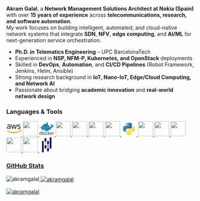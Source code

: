 **Akram Galal**, a **Network Management Solutions Architect at Nokia (Spain)** with over **15 years of experience** across **telecommunications, research, and software automation**.  
My work focuses on building intelligent, automated, and cloud-native network systems that integrate **SDN**, **NFV**, **edge computing**, and **AI/ML** for next-generation service orchestration.

- **Ph.D. in Telematics Engineering** – UPC BarcelonaTech  
- Experienced in **NSP, NFM-P, Kubernetes, and OpenStack** deployments  
- Skilled in **DevOps**, **Automation**, and **CI/CD Pipelines** (Robot Framework, Jenkins, Helm, Ansible)  
- Strong research background in **IoT, Nano-IoT, Edge/Cloud Computing, and Network AI**  
- Passionate about bridging **academic innovation** and **real-world network design**


### Languages & Tools

<p align="left">
  <a href="https://aws.amazon.com" target="blank"> <img src="https://raw.githubusercontent.com/devicons/devicon/master/icons/amazonwebservices/amazonwebservices-original-wordmark.svg" width="40" height="40"/>
  <a href="https://www.gnu.org/software/bash/" target="blank"> <img src="https://www.vectorlogo.zone/logos/gnu_bash/gnu_bash-icon.svg" width="40" height="40"/>
  <a href="https://www.docker.com/" target="blank"> <img src="https://raw.githubusercontent.com/devicons/devicon/master/icons/docker/docker-original-wordmark.svg" width="40" height="40"/>
  <a href="https://www.jenkins.io" target="blank"> <img src="https://www.vectorlogo.zone/logos/jenkins/jenkins-icon.svg" width="40" height="40"/>
  <a href="https://kubernetes.io" target="blank"> <img src="https://www.vectorlogo.zone/logos/kubernetes/kubernetes-icon.svg" width="40" height="40"/>
  <a href="https://helm.sh" target="blank"> <img src="https://www.vectorlogo.zone/logos/helmsh/helmsh-icon.svg" width="40" height="40"/>
  <a href="https://git-scm.com/" target="blank"> <img src="https://www.vectorlogo.zone/logos/git-scm/git-scm-icon.svg" width="40" height="40"/>
  <a href="https://www.python.org" target="blank"> <img src="https://raw.githubusercontent.com/devicons/devicon/master/icons/python/python-original.svg" width="40" height="40"/>
  <a href="https://postman.com" target="blank"> <img src="https://www.vectorlogo.zone/logos/getpostman/getpostman-icon.svg" width="40" height="40"/>
  <a href="https://www.vagrantup.com/" target="blank"> <img src="https://www.vectorlogo.zone/logos/vagrantup/vagrantup-icon.svg" width="40" height="40"/>
  <a href="https://grafana.com" target="blank"> <img src="https://www.vectorlogo.zone/logos/grafana/grafana-icon.svg" width="40" height="40"/>
  <a href="https://opencv.org/" target="blank"> <img src="https://www.vectorlogo.zone/logos/opencv/opencv-icon.svg" width="40" height="40"/>
  <a href="https://scikit-learn.org/" target="blank"> <img src="https://upload.wikimedia.org/wikipedia/commons/0/05/Scikit_learn_logo_small.svg" width="40" height="40"/>
  <a href="https://pandas.pydata.org/" target="blank"> <img src="https://raw.githubusercontent.com/devicons/devicon/2ae2a900d2f041da66e950e4d48052658d850630/icons/pandas/pandas-original.svg" width="40" height="40"/>
</p>


### GitHub Stats

<p><img align="left" src="https://github-readme-stats.vercel.app/api/top-langs?username=akramgalal&show_icons=true&locale=en&layout=compact" alt="akramgalal" /></p>

<p>&nbsp;<img align="center" src="https://github-readme-stats.vercel.app/api?username=akramgalal&show_icons=true&locale=en" alt="akramgalal" /></p>

<p><img align="center" src="https://github-readme-streak-stats.herokuapp.com/?user=akramgalal&" alt="akramgalal" /></p>
